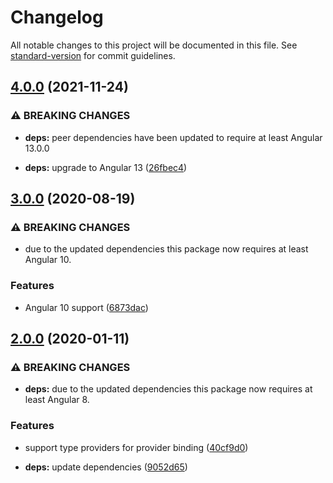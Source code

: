 # Changelog

All notable changes to this project will be documented in this file. See [standard-version](https://github.com/conventional-changelog/standard-version) for commit guidelines.

## [4.0.0](https://github.com/dscheerens/ngx-inject/compare/v3.0.0...v4.0.0) (2021-11-24)


### ⚠ BREAKING CHANGES

* **deps:** peer dependencies have been updated to require at least Angular 13.0.0

* **deps:** upgrade to Angular 13 ([26fbec4](https://github.com/dscheerens/ngx-inject/commit/26fbec4c552957a31fa67630f7fdb5f4e1eadeff))

## [3.0.0](https://github.com/dscheerens/ngx-inject/compare/v2.0.0...v3.0.0) (2020-08-19)


### ⚠ BREAKING CHANGES

* due to the updated dependencies this package now requires at least Angular 10.

### Features

* Angular 10 support ([6873dac](https://github.com/dscheerens/ngx-inject/commit/6873dac30f713a3b68584a90b04b3e2f3d3dad74))

## [2.0.0](https://github.com/dscheerens/ngx-inject/compare/v1.0.0...v2.0.0) (2020-01-11)


### ⚠ BREAKING CHANGES

* **deps:** due to the updated dependencies this package now requires at least Angular 8.

### Features

* support type providers for provider binding ([40cf9d0](https://github.com/dscheerens/ngx-inject/commit/40cf9d007e7356e84708c724e5d0bcea0417c5ef))


* **deps:** update dependencies ([9052d65](https://github.com/dscheerens/ngx-inject/commit/9052d65494be9d8ba745fc3dca909814faa6cf9e))
